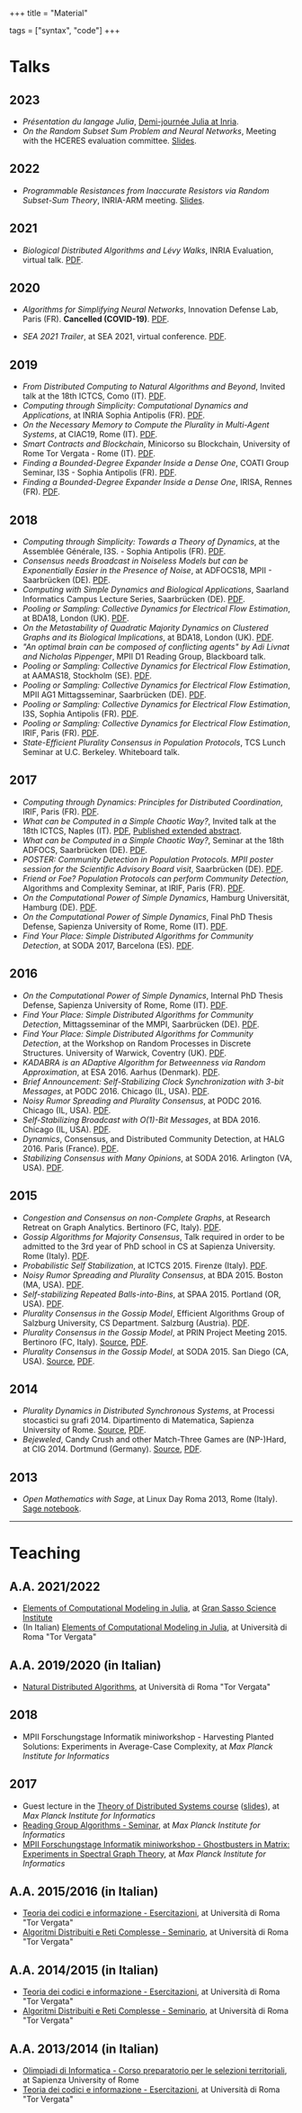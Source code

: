 
+++
title = "Material"


tags = ["syntax", "code"]
+++

# Talks

## 2023

* *Présentation du langage Julia*, [Demi-journée Julia at Inria](https://project.inria.fr/jjinria/fr/).
* *On the Random Subset Sum Problem and Neural Networks*, Meeting with the HCERES evaluation committee. [Slides](https://slides.com/natema/hw-ann-via-rss-25824a/fullscreen?token=HXS0MaV2).

## 2022

* *Programmable Resistances from Inaccurate Resistors via Random Subset-Sum Theory*, INRIA-ARM meeting. [Slides](https://slides.com/natema/hw-ann-via-rss/fullscreen?token=mZtgCXlt).

## 2021

* *Biological Distributed Algorithms and Lévy Walks*, INRIA Evaluation, virtual talk. [PDF](/static/docs/talks-2021/Eval2021/BDA_levy.pdf).

## 2020

* *Algorithms for Simplifying Neural Networks*, Innovation Defense Lab, Paris (FR). **Cancelled (COVID-19)**. [PDF](/static/docs/talks-2020/Pairs_1001_AID/AID20.pdf).

* *SEA 2021 Trailer*, at SEA 2021, virtual conference. [PDF](/static/docs/talks-2020/SEA20/trailer_SEA21.pdf).

## 2019

* *From Distributed Computing to Natural Algorithms and Beyond*, Invited talk at the 18th ICTCS, Como (IT). [PDF](/static/docs/talks-2019/Como_1909_ICTCS/ICTCS19.pdf).
* *Computing through Simplicity: Computational Dynamics and Applications*, at INRIA Sophia Antipolis (FR). [PDF](/static/docs/talks-2019/INRIA190625/INRIA190625.pdf). 
* *On the Necessary Memory to Compute the Plurality in Multi-Agent Systems*, at CIAC19, Rome (IT). [PDF](/static/docs/talks-2019/Rome_1905_CIAC/CIAC19.pdf). 
* *Smart Contracts and Blockchain*, Minicorso su Blockchain, University of Rome Tor Vergata - Rome (IT). [PDF](/static/docs/talks-2019/Rome1904_smart_contracts/Rome19_smart_contracts.pdf).
* *Finding a Bounded-Degree Expander Inside a Dense One*, COATI Group Seminar, I3S - Sophia Antipolis (FR). [PDF](/static/docs/talks-2019/Sophia1903/Sophia1903.pdf). 
* *Finding a Bounded-Degree Expander Inside a Dense One*, IRISA, Rennes (FR). [PDF](/static/docs/talks-2019/rennes19/rennes19.pdf). 

## 2018

* *Computing through Simplicity: Towards a Theory of Dynamics*, at the Assemblée Générale,  I3S. - Sophia Antipolis (FR). [PDF](/static/docs/talks-2018/Sophia18/sophia18may.pdf).
* *Consensus needs Broadcast in Noiseless Models but can be Exponentially Easier in the Presence of Noise*, at ADFOCS18, MPII - Saarbrücken (DE). [PDF](/static/docs/talks-2018/ADFOCS18/ADFOCS18.pdf). 
* *Computing with Simple Dynamics and Biological Applications*, Saarland Informatics Campus Lecture Series, Saarbrücken (DE). [PDF](/static/docs/talks-2018/MPII18aug/MPI18aug.pdf). 
* *Pooling or Sampling: Collective Dynamics for Electrical Flow Estimation*, at BDA18, London (UK). [PDF](/static/docs/talks-2018/BDA18a/BDA18a.pdf). 
* *On the Metastability of Quadratic Majority Dynamics on Clustered Graphs and its Biological Implications*, at BDA18, London (UK). [PDF](/static/docs/talks-2018/BDA18b/BDA18b.pdf). 
* *"An optimal brain can be composed of conflicting agents" by Adi Livnat and Nicholas Pippenger*, MPII D1 Reading Group, Blackboard talk. 
* *Pooling or Sampling: Collective Dynamics for Electrical Flow Estimation*, at AAMAS18, Stockholm (SE). [PDF](/static/docs/talks-2018/AAMAS18/AAMAS18.pdf).
* *Pooling or Sampling: Collective Dynamics for Electrical Flow Estimation*, MPII AG1 Mittagsseminar, Saarbrücken (DE). [PDF](/static/docs/talks-2018/MPII18May/MPII18may.pdf).
* *Pooling or Sampling: Collective Dynamics for Electrical Flow Estimation*, I3S, Sophia Antipolis (FR). [PDF](/static/docs/talks-2018/I3S18GAdec/i3s18.pdf).
* *Pooling or Sampling: Collective Dynamics for Electrical Flow Estimation*, IRIF, Paris (FR). [PDF](/static/docs/talks-2018/IRIF18may/irif18may.pdf).
* *State-Efficient Plurality Consensus in Population Protocols*, TCS Lunch Seminar at U.C. Berkeley. Whiteboard talk.

## 2017

* *Computing through Dynamics: Principles for Distributed Coordination*, IRIF, Paris (FR). [PDF](/static/docs/talks-2017/paris17dec/paris17dec.pdf).
* *What can be Computed in a Simple Chaotic Way?*, Invited talk at the 18th ICTCS, Naples (IT). [PDF](/static/docs/talks-2017/ictcs17/ictcs17.pdf), [Published extended abstract](http://ceur-ws.org/Vol-1949/award3.pdf). 
* *What can be Computed in a Simple Chaotic Way?*, Seminar at the 18th ADFOCS, Saarbrücken (DE). [PDF](/static/docs/talks-2017/adfocs17/adfocs2017.pdf).
* *POSTER: Community Detection in Population Protocols. MPII poster session for the Scientific Advisory Board visit*, Saarbrücken (DE). [PDF](/static/docs/talks-2017/poster17/natale-emanuele_mpii_poster_2017.pdf).
* *Friend or Foe? Population Protocols can perform Community Detection*, Algorithms and Complexity Seminar, at IRIF, Paris (FR). [PDF](/static/docs/talks-2017/paris17mar/paris17mar.pdf).
* *On the Computational Power of Simple Dynamics*, Hamburg Universität, Hamburg (DE). [PDF](/static/docs/talks-2017/hamburg17/hamburg17.pdf).
* *On the Computational Power of Simple Dynamics*, Final PhD Thesis Defense, Sapienza University of Rome, Rome (IT). [PDF](/static/docs/talks-2017/PhDdefense/phd_thesis_final_defense.pdf).
* *Find Your Place: Simple Distributed Algorithms for Community Detection*, at SODA 2017, Barcelona (ES). [PDF](/static/docs/talks-2017/soda17/soda17.pdf).

## 2016

* *On the Computational Power of Simple Dynamics*, Internal PhD Thesis Defense, Sapienza University of Rome, Rome (IT). [PDF](/static/docs/talks-2016/internalPhDdefense/phd_thesis_presentation.pdf).
* *Find Your Place: Simple Distributed Algorithms for Community Detection*, Mittagsseminar of the MMPI, Saarbrücken (DE). [PDF](/static/docs/talks-2016/mittagsseminarNov16/mittagsseminarNov16.pdf).
* *Find Your Place: Simple Distributed Algorithms for Community Detection*, at the Workshop on Random Processes in Discrete Structures. University of Warwick, Coventry (UK). [PDF](/static/docs/talks-2016/warwick16/warwick16.pdf).
* *KADABRA is an ADaptive Algorithm for Betweenness via Random Approximation*, at ESA 2016. Aarhus (Denmark). [PDF](/static/docs/talks-2016/esa16/esa16.pdf).
* *Brief Announcement: Self-Stabilizing Clock Synchronization with 3-bit Messages*, at PODC 2016. Chicago (IL, USA). [PDF](/static/docs/talks-2016/podc16brief/podc16brief.pdf).
* *Noisy Rumor Spreading and Plurality Consensus*, at PODC 2016. Chicago (IL, USA). [PDF](/static/docs/talks-2016/podc16/podc16.pdf).
* *Self-Stabilizing Broadcast with O(1)-Bit Messages*, at BDA 2016. Chicago (IL, USA). [PDF](/static/docs/talks-2016/bda16/bda16.pdf).
* *Dynamics*, Consensus, and Distributed Community Detection, at HALG 2016. Paris (France). [PDF](/static/docs/talks-2016/halg16/halg16.pdf).
* *Stabilizing Consensus with Many Opinions*, at SODA 2016. Arlington (VA, USA). [PDF](/static/docs/talks-2016/soda16/soda16.pdf).

## 2015

* *Congestion and Consensus on non-Complete Graphs*, at Research Retreat on Graph Analytics. Bertinoro (FC, Italy). [PDF](/static/docs/talks-2015/bertinoro15b/bertinoro15b.pdf).
* *Gossip Algorithms for Majority Consensus*, Talk required in order to be admitted to the 3rd year of PhD school in CS at Sapienza University. Rome (Italy). [PDF](/static/docs/talks-2015/sapienza15/sapienza15.pdf).
* *Probabilistic Self Stabilization*, at ICTCS 2015. Firenze (Italy). [PDF](/static/docs/talks-2015/ictcs15/ictcs15.pdf).
* *Noisy Rumor Spreading and Plurality Consensus*, at BDA 2015. Boston (MA, USA). [PDF](/static/docs/talks-2015/bda15/bda15.pdf).
* *Self-stabilizing Repeated Balls-into-Bins*, at SPAA 2015. Portland (OR, USA). [PDF](/static/docs/talks-2015/spaa15/spaa15.pdf).
* *Plurality Consensus in the Gossip Model*, Efficient Algorithms Group of Salzburg University, CS Department. Salzburg (Austria). [PDF](/static/docs/talks-2015/salzburg15/salzburg15.pdf).
* *Plurality Consensus in the Gossip Model*, at PRIN Project Meeting 2015. Bertinoro (FC, Italy). [Source](/static/docs/talks-2015/bertinoro15a/bertinoro15a.tar), [PDF](/static/docs/talks-2015/bertinoro15a/bertinoro15a.pdf).
* *Plurality Consensus in the Gossip Model*, at SODA 2015. San Diego (CA, USA). [Source](/static/docs/talks-2015/soda15/soda15.zip), [PDF](/static/docs/talks-2015/soda15/soda15.pdf).

## 2014

* *Plurality Dynamics in Distributed Synchronous Systems*, at Processi stocastici su grafi 2014. Dipartimento di Matematica, Sapienza University of Rome. [Source](/static/docs/talks-2014/sapienza14/presentazione_processi_su_grafi.zip), [PDF](/static/docs/talks-2014/sapienza14/processi_su_grafi_slides.pdf).
* *Bejeweled*, Candy Crush and other Match-Three Games are (NP-)Hard, at CIG 2014. Dortmund (Germany). [Source](/static/docs/talks-2014/cig14/cig14.sources.zip), [PDF](/static/docs/talks-2014/cig14/cig14.pdf).

## 2013

* *Open Mathematics with Sage*, at Linux Day Roma 2013, Rome (Italy). [Sage notebook](http://lug.uniroma2.it/ld13/slide-dei-talk/).

----

# Teaching

## A.A. 2021/2022 

* [Elements of Computational Modeling in Julia](https://natema.github.io/ECMJ-GSSI-2022), at [Gran Sasso Science Institute](https://gssi.it/)
* (In Italian) [Elements of Computational Modeling in Julia](https://natema.github.io/ECMJ-it-2022), at Università di Roma "Tor Vergata"

## A.A. 2019/2020 (in Italian)

* [Natural Distributed Algorithms](/teaching/nda19/), at Università di Roma "Tor Vergata"

## 2018

* MPII Forschungstage Informatik miniworkshop - Harvesting Planted Solutions: Experiments in Average-Case Complexity, at *Max Planck Institute for Informatics*

## 2017

* Guest lecture in the [Theory of Distributed Systems course](https://www.mpi-inf.mpg.de/departments/algorithms-complexity/teaching/winter17/tods/) ([slides](/static/docs/talks-2017/ToDS17/ToDS2017.pdf)), at *Max Planck Institute for Informatics*
* [Reading Group Algorithms - Seminar](https://www.mpi-inf.mpg.de/departments/algorithms-complexity/teaching/summer17/reading-group/), at *Max Planck Institute for Informatics*
* [MPII Forschungstage Informatik miniworkshop - Ghostbusters in Matrix: Experiments in Spectral Graph Theory](/static/docs/talks-2017/flyer-forschungstage-mpii-2017/Forschungstage-Informatik-2017.pdf), at *Max Planck Institute for Informatics*

## A.A. 2015/2016 (in Italian)

* [Teoria dei codici e informazione - Esercitazioni](http://www.informatica.uniroma2.it/f0?fid=220&srv=0&os=2015&cdl=0&id=TCI), at Università di Roma "Tor Vergata"
* [Algoritmi Distribuiti e Reti Complesse - Seminario](http://www.informatica.uniroma2.it/f0?fid=220&srv=0&os=2015&cdl=1&id=ADRC), at Università di Roma "Tor Vergata"

## A.A. 2014/2015 (in Italian)

* [Teoria dei codici e informazione - Esercitazioni](http://www.informatica.uniroma2.it/f0?fid=21&os=0&id=TCI), at Università di Roma "Tor Vergata"
* [Algoritmi Distribuiti e Reti Complesse - Seminario](), at Università di Roma "Tor Vergata"

## A.A. 2013/2014 (in Italian)

* [Olimpiadi di Informatica - Corso preparatorio per le selezioni territoriali](http://wwwusers.di.uniroma1.it/~pasquale/oii/oii.html), at Sapienza University of Rome
* [Teoria dei codici e informazione - Esercitazioni](), at Università di Roma "Tor Vergata"